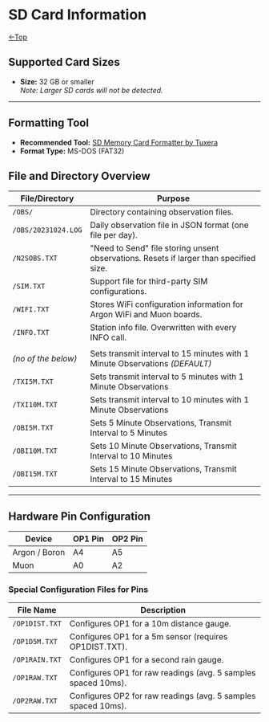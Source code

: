 # SD Card Information
[←Top](../README.md)<BR>
## Supported Card Sizes
- **Size:** 32 GB or smaller  
  *Note: Larger SD cards will not be detected.*

---

## Formatting Tool
- **Recommended Tool:** [SD Memory Card Formatter by Tuxera](https://www.sdcard.org/downloads/formatter/)  
- **Format Type:** MS-DOS (FAT32)

## File and Directory Overview

| File/Directory    | Purpose                                                                                 |
|-------------------|-----------------------------------------------------------------------------------------|
| `/OBS/`           | Directory containing observation files.                                                 |
| `/OBS/20231024.LOG` | Daily observation file in JSON format (one file per day).                             |
| `/N2SOBS.TXT`     | "Need to Send" file storing unsent observations. Resets if larger than specified size.  |
| `/SIM.TXT`        | Support file for third-party SIM configurations.                                        |
| `/WIFI.TXT`       | Stores WiFi configuration information for Argon WiFi and Muon boards.                            |
| `/INFO.TXT`       | Station info file. Overwritten with every INFO call.                                    |
|||
| *(no of the below)* | Sets transmit interval to 15 minutes with 1 Minute Observations *(DEFAULT)*           |
| `/TXI5M.TXT`      | Sets transmit interval to 5 minutes with 1 Minute Observations                          |
| `/TXI10M.TXT`     | Sets transmit interval to 10 minutes with 1 Minute Observations                         |
| `/OBI5M.TXT`      | Sets 5 Minute Observations, Transmit Interval to 5 Minutes                              |
| `/OBI10M.TXT`     | Sets 10 Minute Observations, Transmit Interval to 10 Minutes                            |
| `/OBI15M.TXT`     | Sets 15 Minute Observations, Transmit Interval to 15 Minutes                            |

---

## Hardware Pin Configuration

| Device           | OP1 Pin | OP2 Pin |
|------------------|---------|---------|
| Argon / Boron    | A4      | A5      |
| Muon             | A0      | A2      |

### Special Configuration Files for Pins

| File Name       | Description                                                 |
|-----------------|-------------------------------------------------------------|
| `/OP1DIST.TXT`  | Configures OP1 for a 10m distance gauge.                    |
| `/OP1D5M.TXT`   | Configures OP1 for a 5m sensor (requires OP1DIST.TXT).      |
| `/OP1RAIN.TXT`  | Configures OP1 for a second rain gauge.                     |
| `/OP1RAW.TXT`   | Configures OP1 for raw readings (avg. 5 samples spaced 10ms).|
| `/OP2RAW.TXT`   | Configures OP2 for raw readings (avg. 5 samples spaced 10ms).|
